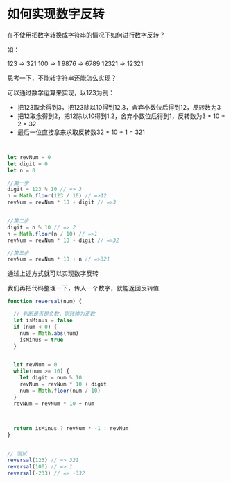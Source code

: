 
# 如何实现数字反转

在不使用把数字转换成字符串的情况下如何进行数字反转？

如：

123 => 321
100 => 1
9876 => 6789
12321 => 12321


思考一下，不能转字符串还能怎么实现？

可以通过数学运算来实现，以123为例：
- 把123取余得到3，把123除以10得到12.3，舍弃小数位后得到12，反转数为3
- 把12取余得到2，把12除以10得到1.2，舍弃小数位后得到1，反转数为3 * 10 + 2 = 32
- 最后一位直接拿来求取反转数32 * 10 + 1 = 321

```js


let revNum = 0
let digit = 0
let n = 0

//第一步
digit = 123 % 10 // => 3
n = Math.floor(123 / 10) // =>12
revNum = revNum * 10 + digit // =>3


//第二步
digit = n % 10 // => 2
n = Math.floor(n / 10) // =>1
revNum = revNum * 10 + digit // =>32

//第三步
revNum = revNum * 10 + n // =>321
```


通过上述方式就可以实现数字反转

我们再把代码整理一下，传入一个数字，就能返回反转值

```js
function reversal(num) {

  // 判断是否是负数，则转换为正数
  let isMinus = false
  if (num < 0) {
    num = Math.abs(num)
    isMinus = true
  }


  let revNum = 0
  while(num >= 10) {
    let digit = num % 10
    revNum = revNum * 10 + digit
    num = Math.floor(num / 10)
  }
  revNum = revNum * 10 + num


  
  return isMinus ? revNum * -1 : revNum
}


// 测试
reversal(123) // => 321
reversal(100) // => 1
reversal(-233) // => -332

```
